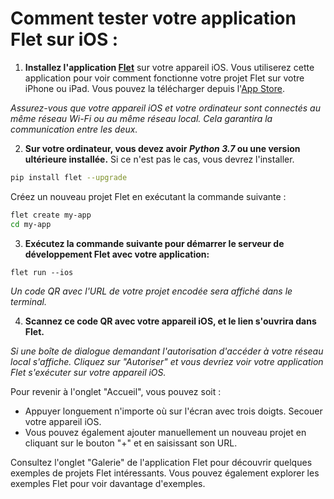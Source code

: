 # Comment tester votre application Flet sur iOS :

1. **Installez l'application [Flet](https://apps.apple.com/app/flet/id1624979699)** sur votre appareil iOS. Vous utiliserez cette application pour voir comment fonctionne votre projet Flet sur votre iPhone ou iPad. Vous pouvez la télécharger depuis l'[App Store](https://apps.apple.com/app/flet/id1624979699).

*Assurez-vous que votre appareil iOS et votre ordinateur sont connectés au même réseau Wi-Fi ou au même réseau local. Cela garantira la communication entre les deux.*

2. **Sur votre ordinateur, vous devez avoir *Python 3.7* ou une version ultérieure installée.** Si ce n'est pas le cas, vous devrez l'installer.

```bash
pip install flet --upgrade
```
Créez un nouveau projet Flet en exécutant la commande suivante :

```bash
flet create my-app
cd my-app
```
3. **Exécutez la commande suivante pour démarrer le serveur de développement Flet avec votre application:**

```bah
flet run --ios
```

*Un code QR avec l'URL de votre projet encodée sera affiché dans le terminal.*

4. **Scannez ce code QR  avec votre appareil iOS, et le lien s'ouvrira dans Flet.**

*Si une boîte de dialogue demandant l'autorisation d'accéder à votre réseau local s'affiche. Cliquez sur "Autoriser" et vous devriez voir votre application Flet s'exécuter sur votre appareil iOS.*

Pour revenir à l'onglet "Accueil", vous pouvez soit :

- Appuyer longuement n'importe où sur l'écran avec trois doigts.
Secouer votre appareil iOS.
- Vous pouvez également ajouter manuellement un nouveau projet en cliquant sur le bouton "+" et en saisissant son URL.

Consultez l'onglet "Galerie" de l'application Flet pour découvrir quelques exemples de projets Flet intéressants. Vous pouvez également explorer les exemples Flet pour voir davantage d'exemples.
